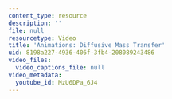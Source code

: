 ```yaml
---
content_type: resource
description: ''
file: null
resourcetype: Video
title: 'Animations: Diffusive Mass Transfer'
uid: 8198a227-4936-406f-3fb4-208089243486
video_files:
  video_captions_file: null
video_metadata:
  youtube_id: MzU6DPa_6J4
---
```

